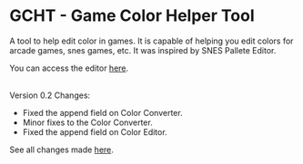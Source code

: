 # GCHT - Game Color Helper Tool
A tool to help edit color in games. It is capable of helping you edit colors for arcade games, snes games, etc. It was inspired by SNES Pallete Editor.
<br/>

You can access the editor [here](https://gamehackfan.github.io/gcht/).
<br/><br/>

Version 0.2 Changes:
- Fixed the append field on Color Converter.
- Minor fixes to the Color Converter.
- Fixed the append field on Color Editor.

See all changes made [here](https://github.com/GameHackFan/gcht/blob/main/changelog).
<br/><br/>
